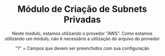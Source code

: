 <h1 align="center">
    <a>Módulo de Criação de Subnets Privadas</a>
</h1>
<p align="center">Neste módulo, estamos utilizando o provedor "AWS". Como estamos utilizando um módulo, não é necessário a utilização do arquivo do provedor</p>
<p align="center">"?" = Campos que devem ser preenchidos com sua configuração</p>